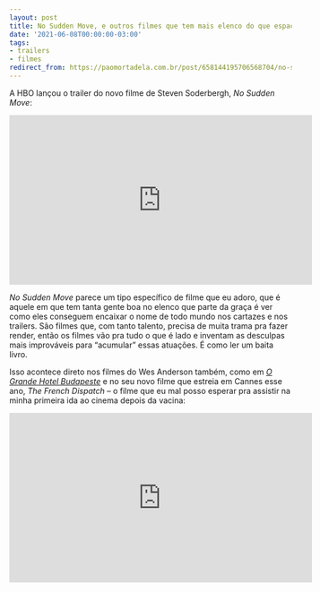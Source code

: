 ```yaml
---
layout: post
title: No Sudden Move, e outros filmes que tem mais elenco do que espaço no cartaz
date: '2021-06-08T00:00:00-03:00'
tags:
- trailers
- filmes
redirect_from: https://paomortadela.com.br/post/658144195706568704/no-sudden-move-e-outros-filmes-que-tem-mais
---
```

A HBO lançou o trailer do novo filme de Steven Soderbergh, _No Sudden Move_:

<iframe id="youtube_iframe" src="https://www.youtube.com/embed/7GRDLX3a-IE?feature=oembed&amp;enablejsapi=1&amp;origin=https://safe.txmblr.com&amp;wmode=opaque" allow="accelerometer; autoplay; clipboard-write; encrypted-media; gyroscope; picture-in-picture" allowfullscreen="" width="540" height="303" frameborder="0"></iframe>

_No Sudden Move_ parece um tipo específico de filme que eu adoro, que é aquele em que tem tanta gente boa no elenco que parte da graça é ver como eles conseguem encaixar o nome de todo mundo nos cartazes e nos trailers. São filmes que, com tanto talento, precisa de muita trama pra fazer render, então os filmes vão pra tudo o que é lado e inventam as desculpas mais improváveis para “acumular” essas atuações. É como ler um baita livro.

Isso acontece direto nos filmes do Wes Anderson também, como em _[O Grande Hotel Budapeste](https://youtu.be/1Fg5iWmQjwk)_ e no seu novo filme que estreia em Cannes esse ano, _The French Dispatch_ – o filme que eu mal posso esperar pra assistir na minha primeira ida ao cinema depois da vacina:

<iframe id="youtube_iframe" src="https://www.youtube.com/embed/TcPk2p0Zaw4?feature=oembed&amp;enablejsapi=1&amp;origin=https://safe.txmblr.com&amp;wmode=opaque" allow="accelerometer; autoplay; clipboard-write; encrypted-media; gyroscope; picture-in-picture" allowfullscreen="" width="540" height="303" frameborder="0"></iframe>
